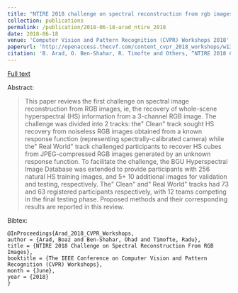 ```yaml
---
title: "NTIRE 2018 challenge on spectral reconstruction from rgb images"
collection: publications
permalink: /publication/2018-06-18-arad_ntire_2018
date: 2018-06-18
venue: 'Computer Vision and Pattern Recognition (CVPR) Workshops 2018'
paperurl: 'http://openaccess.thecvf.com/content_cvpr_2018_workshops/w13/html/Arad_NTIRE_2018_Challenge_CVPR_2018_paper.html'
citation: 'B. Arad, O. Ben-Shahar, R. Timofte and Others, “NTIRE 2018 Challenge on Spectral Reconstruction From RGB Images,” in Proceedings of the IEEE Conference on Computer Vision and Pattern Recognition Workshops, 2018, pp. 929–938.'
---
```


<a href='http://openaccess.thecvf.com/content_cvpr_2018_workshops/w13/html/Arad_NTIRE_2018_Challenge_CVPR_2018_paper.html'>Full text</a>

Abstract: 

>This paper reviews the first challenge on spectral image reconstruction from RGB images, ie, the recovery of whole-scene hyperspectral (HS) information from a 3-channel RGB image. The challenge was divided into 2 tracks: the" Clean" track sought HS recovery from noiseless RGB images obtained from a known response function (representing spectrally-calibrated camera) while the" Real World" track challenged participants to recover HS cubes from JPEG-compressed RGB images generated by an unknown response function. To facilitate the challenge, the BGU Hyperspectral Image Database was extended to provide participants with 256 natural HS training images, and 5+ 10 additional images for validation and testing, respectively. The" Clean" and" Real World" tracks had 73 and 63 registered participants respectively, with 12 teams competing in the final testing phase. Proposed methods and their corresponding results are reported in this review.

Bibtex:

```
@InProceedings{Arad_2018_CVPR_Workshops,
author = {Arad, Boaz and Ben-Shahar, Ohad and Timofte, Radu},
title = {NTIRE 2018 Challenge on Spectral Reconstruction From RGB Images},
booktitle = {The IEEE Conference on Computer Vision and Pattern Recognition (CVPR) Workshops},
month = {June},
year = {2018}
}
```